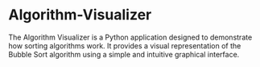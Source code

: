 # Algorithm-Visualizer
The Algorithm Visualizer is a Python application designed to demonstrate how sorting algorithms work. It provides a visual representation of the Bubble Sort algorithm using a simple and intuitive graphical interface.
